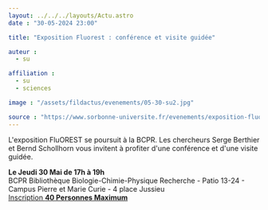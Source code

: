 ```yaml
---
layout: ../../../layouts/Actu.astro
date : "30-05-2024 23:00"

title: "Exposition Fluorest : conférence et visite guidée"

auteur :
  - su

affiliation :
  - su
  - sciences

image : "/assets/fildactus/evenements/05-30-su2.jpg"

source : "https://www.sorbonne-universite.fr/evenements/exposition-fluorest-conference-et-visite-guidee"
---
```


L'exposition FluOREST se poursuit à la BCPR. Les chercheurs Serge Berthier et Bernd Schollhorn vous invitent à profiter d'une conférence et d'une visite guidée.

__Le Jeudi 30 Mai de 17h à 19h__  
BCPR Bibliothèque Biologie-Chimie-Physique Recherche - Patio 13-24 - Campus Pierre et Marie Curie - 4 place Jussieu  
[Inscription __40 Personnes Maximum__](https://www.sorbonne-universite.fr/evenements/exposition-fluorest-conference-et-visite-guidee)